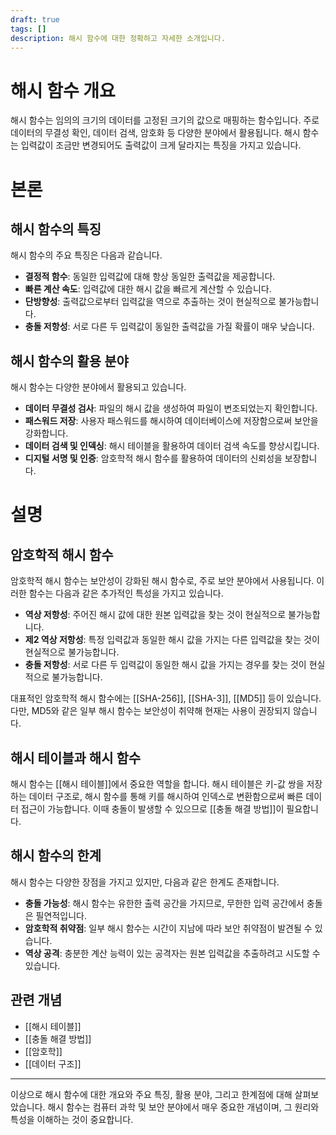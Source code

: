 ```yaml
---
draft: true
tags: []
description: 해시 함수에 대한 정확하고 자세한 소개입니다.
---
```


# 해시 함수 개요

해시 함수는 임의의 크기의 데이터를 고정된 크기의 값으로 매핑하는 함수입니다. 주로 데이터의 무결성 확인, 데이터 검색, 암호화 등 다양한 분야에서 활용됩니다. 해시 함수는 입력값이 조금만 변경되어도 출력값이 크게 달라지는 특징을 가지고 있습니다.

# 본론

## 해시 함수의 특징

해시 함수의 주요 특징은 다음과 같습니다.

- **결정적 함수**: 동일한 입력값에 대해 항상 동일한 출력값을 제공합니다.
- **빠른 계산 속도**: 입력값에 대한 해시 값을 빠르게 계산할 수 있습니다.
- **단방향성**: 출력값으로부터 입력값을 역으로 추출하는 것이 현실적으로 불가능합니다.
- **충돌 저항성**: 서로 다른 두 입력값이 동일한 출력값을 가질 확률이 매우 낮습니다.

## 해시 함수의 활용 분야

해시 함수는 다양한 분야에서 활용되고 있습니다.

- **데이터 무결성 검사**: 파일의 해시 값을 생성하여 파일이 변조되었는지 확인합니다.
- **패스워드 저장**: 사용자 패스워드를 해시하여 데이터베이스에 저장함으로써 보안을 강화합니다.
- **데이터 검색 및 인덱싱**: 해시 테이블을 활용하여 데이터 검색 속도를 향상시킵니다.
- **디지털 서명 및 인증**: 암호학적 해시 함수를 활용하여 데이터의 신뢰성을 보장합니다.

# 설명

## 암호학적 해시 함수

암호학적 해시 함수는 보안성이 강화된 해시 함수로, 주로 보안 분야에서 사용됩니다. 이러한 함수는 다음과 같은 추가적인 특성을 가지고 있습니다.

- **역상 저항성**: 주어진 해시 값에 대한 원본 입력값을 찾는 것이 현실적으로 불가능합니다.
- **제2 역상 저항성**: 특정 입력값과 동일한 해시 값을 가지는 다른 입력값을 찾는 것이 현실적으로 불가능합니다.
- **충돌 저항성**: 서로 다른 두 입력값이 동일한 해시 값을 가지는 경우를 찾는 것이 현실적으로 불가능합니다.

대표적인 암호학적 해시 함수에는 [[SHA-256]], [[SHA-3]], [[MD5]] 등이 있습니다. 다만, MD5와 같은 일부 해시 함수는 보안성이 취약해 현재는 사용이 권장되지 않습니다.

## 해시 테이블과 해시 함수

해시 함수는 [[해시 테이블]]에서 중요한 역할을 합니다. 해시 테이블은 키-값 쌍을 저장하는 데이터 구조로, 해시 함수를 통해 키를 해시하여 인덱스로 변환함으로써 빠른 데이터 접근이 가능합니다. 이때 충돌이 발생할 수 있으므로 [[충돌 해결 방법]]이 필요합니다.

## 해시 함수의 한계

해시 함수는 다양한 장점을 가지고 있지만, 다음과 같은 한계도 존재합니다.

- **충돌 가능성**: 해시 함수는 유한한 출력 공간을 가지므로, 무한한 입력 공간에서 충돌은 필연적입니다.
- **암호학적 취약점**: 일부 해시 함수는 시간이 지남에 따라 보안 취약점이 발견될 수 있습니다.
- **역상 공격**: 충분한 계산 능력이 있는 공격자는 원본 입력값을 추출하려고 시도할 수 있습니다.

## 관련 개념

- [[해시 테이블]]
- [[충돌 해결 방법]]
- [[암호학]]
- [[데이터 구조]]

---

이상으로 해시 함수에 대한 개요와 주요 특징, 활용 분야, 그리고 한계점에 대해 살펴보았습니다. 해시 함수는 컴퓨터 과학 및 보안 분야에서 매우 중요한 개념이며, 그 원리와 특성을 이해하는 것이 중요합니다.